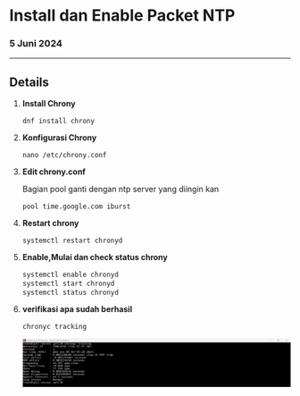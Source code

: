 # Install dan Enable Packet NTP 

### 5 Juni 2024

---

## Details

1. **Install Chrony**
   ``` 
   dnf install chrony
   ```
   
2. **Konfigurasi Chrony**
    ```
    nano /etc/chrony.conf
    ```
    
3. **Edit chrony.conf**

    Bagian pool ganti dengan ntp server yang diingin kan
    ```
    pool time.google.com iburst
    ```
    
4. **Restart chrony**
    ```
    systemctl restart chronyd
    ```
5. **Enable,Mulai dan check status chrony**
    ```
    systemctl enable chronyd
    systemctl start chronyd
    systemctl status chronyd
    ```
6. **verifikasi apa sudah berhasil**
    ```
    chronyc tracking
    ```
    ![chronyd](https://github.com/Jati-Jostar/BELAJAR-YAVA247/blob/923590ca9dfc829f127a0d9b20a9fa6828873d52/asset/chronyc.png)

    
